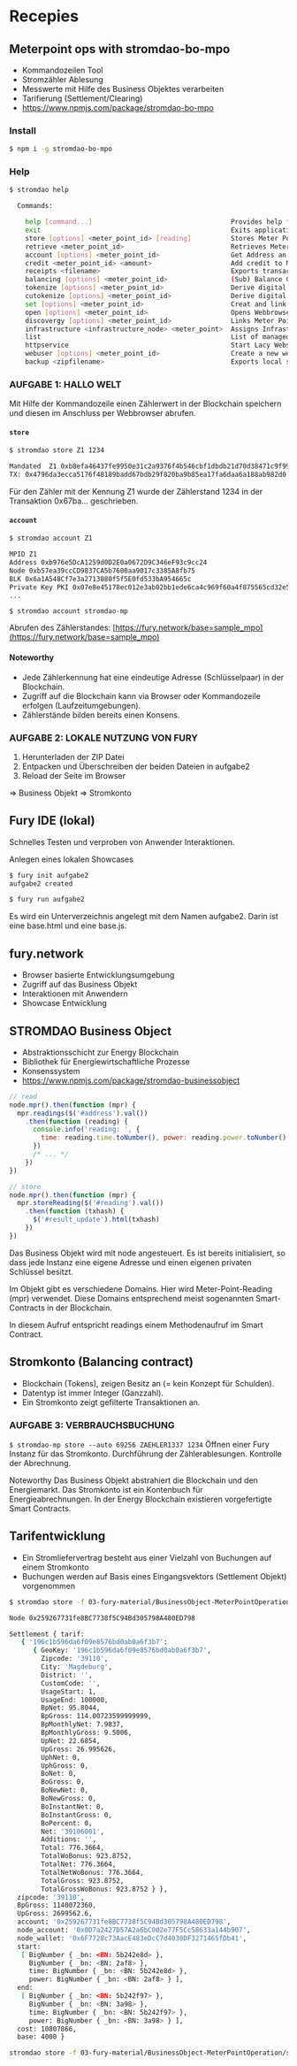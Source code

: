 # Recepies

## Meterpoint ops with stromdao-bo-mpo

- Kommandozeilen Tool
- Stromzähler Ablesung
- Messwerte mit Hilfe des Business Objektes verarbeiten
- Tarifierung (Settlement/Clearing)
- https://www.npmjs.com/package/stromdao-bo-mpo

### Install

```bash
$ npm i -g stromdao-bo-mpo
```

### Help
```bash
$ stromdao help

  Commands:

    help [command...]                                   Provides help for a given command.
    exit                                                Exits application.
    store [options] <meter_point_id> [reading]          Stores Meter Point Reading for given external Meter Point ID.
    retrieve <meter_point_id>                           Retrieves Meter Point Reading for given external Meter Point ID.
    account [options] <meter_point_id>                  Get Address an keys for given external Meter Point ID.
    credit <meter_point_id> <amount>                    Add credit to Meter Point ledger.
    receipts <filename>                                 Exports transaction receipts as indexed json
    balancing [options] <meter_point_id>                (Sub) Balance Group
    tokenize [options] <meter_point_id>                 Derive digital asset (token) from Meter Point
    cutokenize [options] <meter_point_id>               Derive digital utilization asset (token) from Meter Point
    set [options] <meter_point_id>                      Creat and link a of addresses set to MP
    open [options] <meter_point_id>                     Opens Webbrowser with ledger
    discovergy [options] <meter_point_id>               Links Meter Point to Discovergy Smart Meter Gateway (API)
    infrastructure <infrastructure_node> <meter_point>  Assigns Infrastructure Node to Meter Point (Role 10)
    list                                                List of managed meter points
    httpservice                                         Start Lacy Webservice
    webuser [options] <meter_point_id>                  Create a new webuser (or overwrite) with given credentials
    backup <zipfilename>                                Exports local storage to zip file.


```

### AUFGABE 1: HALLO WELT

Mit Hilfe der Kommandozeile einen Zählerwert in der Blockchain speichern und diesen im Anschluss per Webbrowser abrufen.

#### `store`

```bash
$ stromdao store Z1 1234

Mandated  Z1 0xb8efa46437fe9950e31c2a9376f4b546cbf1dbdb21d70d38471c9f99c0e1920d
TX: 0x4796da3ecca5176f48189badd67bdb29f820ba9b85ea17fa6daa6a188ab982d0
```

Für den Zähler mit der Kennung Z1 wurde der Zählerstand 1234 in der Transaktion 0x67ba... geschrieben.

#### `account`

```bash
$ stromdao account Z1

MPID Z1
Address 0xb976e5DcA1259d0D2E0a0672D9C346eF93c9cc24
Node 0xb57ea39ccCD9837CA5b7600aa9017c3385A8fb75
BLK 0x6a1A548Cf7e3a2713080f5f5E0fd533bA954665c
Private Key PKI 0x07e8e45178ec012e3ab02bb1ede6ca4c969f60a4f875565cd32e53db26b290c8
...
```

`$ stromdao account stromdao-mp`

Abrufen des Zählerstandes: [https://fury.network/base=sample_mpo](https://fury.network/base=sample_mpo)

#### Noteworthy

- Jede Zählerkennung hat eine eindeutige Adresse (Schlüsselpaar) in der Blockchain.
- Zugriff auf die Blockchain kann via Browser oder Kommandozeile erfolgen (Laufzeitumgebungen).
- Zählerstände bilden bereits einen Konsens.

### AUFGABE 2: LOKALE NUTZUNG VON FURY
1. Herunterladen der ZIP Datei
2. Entpacken und Überschreiben der beiden Dateien in aufgabe2
3. Reload der Seite im Browser

=> Business Objekt
=> Stromkonto

## Fury IDE (lokal)
Schnelles Testen und verproben von Anwender Interaktionen.

Anlegen eines lokalen Showcases
```bash
$ fury init aufgabe2
aufgabe2 created

$ fury run aufgabe2
```

Es wird ein Unterverzeichnis angelegt mit dem Namen aufgabe2. Darin ist eine base.html und eine base.js.

## fury.network

- Browser basierte Entwicklungsumgebung
- Zugriff auf das Business Objekt
- Interaktionen mit Anwendern
- Showcase Entwicklung

## STROMDAO Business Object

- Abstraktionsschicht zur Energy Blockchain
- Bibliothek für Energiewirtschaftliche Prozesse
- Konsenssystem
- https://www.npmjs.com/package/stromdao-businessobject


```js
// read
node.mpr().then(function (mpr) {
  mpr.readings($('#address').val())
    .then(function (reading) {
      console.info('reading: ', {
        time: reading.time.toNumber(), power: reading.power.toNumber()
      })
      /* ... */
    })
})

// store
node.mpr().then(function (mpr) {
  mpr.storeReading($('#reading').val())
    .then(function (txhash) {
      $('#result_update').html(txhash)
    })
})
```

Das Business Objekt wird mit node angesteuert. Es ist bereits initialisiert, so dass jede Instanz eine eigene Adresse und einen eigenen privaten Schlüssel besitzt.

Im Objekt gibt es verschiedene Domains. Hier wird Meter-Point-Reading (mpr) verwendet. Diese Domains entsprechend meist sogenannten Smart-Contracts in der Blockchain.

In diesem Aufruf entspricht readings einem Methodenaufruf im Smart Contract.

## Stromkonto (Balancing contract)

- Blockchain (Tokens), zeigen Besitz an (= kein Konzept für Schulden).
- Datentyp ist immer Integer (Ganzzahl).
- Ein Stromkonto zeigt gefilterte Transaktionen an.

### AUFGABE 3: VERBRAUCHSBUCHUNG

`$ stromdao-mp store --auto 69256 ZAEHLER1337 1234`
Öffnen einer Fury Instanz für das Stromkonto.
Durchführung der Zählerablesungen.
Kontrolle der Abrechnung.

Noteworthy
Das Business Objekt abstrahiert die Blockchain und den Energiemarkt.
Das Stromkonto ist ein Kontenbuch für Energieabrechnungen.
In der Energy Blockchain existieren vorgefertigte Smart Contracts.

## Tarifentwicklung

- Ein Stromliefervertrag besteht aus einer Vielzahl von Buchungen auf einem Stromkonto
- Buchungen werden auf Basis eines Eingangsvektors (Settlement Objekt) vorgenommen

```bash
$ stromdao store -f 03-fury-material/BusinessObject-MeterPointOperation/settlement_sample.js --de 39110 test 15000

Node 0x259267731fe8BC7738f5C94Bd305798A480ED798

Settlement { tarif: 
   { '196c1b596da6f09e8576bd0ab0a6f3b7': 
      { GeoKey: '196c1b596da6f09e8576bd0ab0a6f3b7',
        Zipcode: '39110',
        City: 'Magdeburg',
        District: '',
        CustomCode: '',
        UsageStart: 1,
        UsageEnd: 100000,
        BpNet: 95.8044,
        BpGross: 114.00723599999999,
        BpMonthlyNet: 7.9837,
        BpMonthlyGross: 9.5006,
        UpNet: 22.6854,
        UpGross: 26.995626,
        UphNet: 0,
        UphGross: 0,
        BoNet: 0,
        BoGross: 0,
        BoNewNet: 0,
        BoNewGross: 0,
        BoInstantNet: 0,
        BoInstantGross: 0,
        BoPercent: 0,
        Net: '39106001',
        Additions: '',
        Total: 776.3664,
        TotalWoBonus: 923.8752,
        TotalNet: 776.3664,
        TotalNetWoBonus: 776.3664,
        TotalGross: 923.8752,
        TotalGrossWoBonus: 923.8752 } },
  zipcode: '39110',
  BpGross: 1140072360,
  UpGross: 2699562.6,
  account: '0x259267731fe8BC7738f5C94Bd305798A480ED798',
  node_account: '0x0D7a2427D57A2a6bC002e77F5Cc58633a144b907',
  node_wallet: '0x6F7728c73AacE483eDcC7d4030DF3271465fDb41',
  start: 
   [ BigNumber { _bn: <BN: 5b242e8d> },
     BigNumber { _bn: <BN: 2af8> },
     time: BigNumber { _bn: <BN: 5b242e8d> },
     power: BigNumber { _bn: <BN: 2af8> } ],
  end: 
   [ BigNumber { _bn: <BN: 5b242f97> },
     BigNumber { _bn: <BN: 3a98> },
     time: BigNumber { _bn: <BN: 5b242f97> },
     power: BigNumber { _bn: <BN: 3a98> } ],
  cost: 10807866,
  base: 4000 }
```
```bash
stromdao store -f 03-fury-material/BusinessObject-MeterPointOperation/settlement_peruse.js --de 39110 test 16000
```
